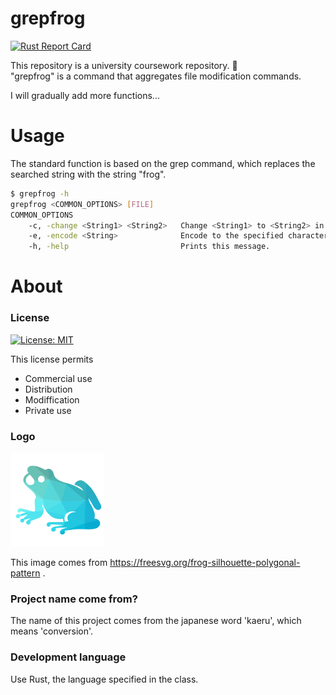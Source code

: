 # grepfrog 
[![Rust Report Card](https://rust-reportcard.xuri.me/badge/github.com/kyoji63/grepfrog)](https://rust-reportcard.xuri.me/report/github.com/kyoji63/grepfrog)<br>

This repository is a university coursework repository. 🏫<br>
"grepfrog" is a command that aggregates file modification commands.<br>



I will gradually add more functions...

# Usage

The standard function is based on the grep command, which replaces the searched string with the string "frog".<br>

```sh
$ grepfrog -h
grepfrog <COMMON_OPTIONS> [FILE]
COMMON_OPTIONS
    -c, -change <String1> <String2>   Change <String1> to <String2> in the file.
    -e, -encode <String>              Encode to the specified character set.
    -h, -help                         Prints this message.

```


# About
### License

[![License: MIT](https://img.shields.io/badge/License-MIT-yellow.svg)](https://opensource.org/licenses/MIT)

This license permits
- Commercial use
- Distribution
- Modiffication
- Private use

### Logo

<img src = "https://github.com/kyoji63/grepfrog/blob/main/site/static/images/grepfrog.png" width = "150">

This image comes from https://freesvg.org/frog-silhouette-polygonal-pattern .

### Project name come from?
The name of this project comes from the japanese word 'kaeru', which means 'conversion'.


### Development language
Use Rust, the language specified in the class.


